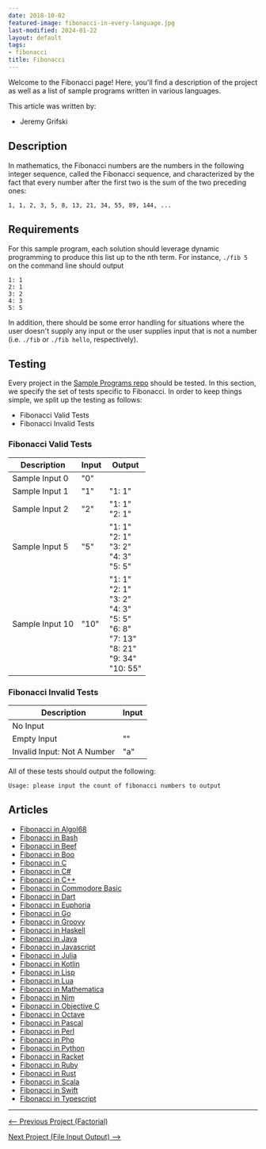 ```yaml
---
date: 2018-10-02
featured-image: fibonacci-in-every-language.jpg
last-modified: 2024-01-22
layout: default
tags:
- fibonacci
title: Fibonacci
---
```


Welcome to the Fibonacci page! Here, you'll find a description of the project as well as a list of sample programs written in various languages.

This article was written by:

- Jeremy Grifski

## Description

In mathematics, the Fibonacci numbers are the numbers in the following integer
sequence, called the Fibonacci sequence, and characterized by the fact that
every number after the first two is the sum of the two preceding ones:

    1, 1, 2, 3, 5, 8, 13, 21, 34, 55, 89, 144, ...


## Requirements

For this sample program, each solution should leverage dynamic programming to produce this
list up to the nth term. For instance, `./fib 5` on the command line should output

```
1: 1
2: 1
3: 2
4: 3
5: 5
```

In addition, there should be some error handling for situations where the user
doesn't supply any input or the user supplies input that is not a number
(i.e. `./fib` or `./fib hello`, respectively).


## Testing

Every project in the [Sample Programs repo](https://github.com/TheRenegadeCoder/sample-programs) should be tested.
In this section, we specify the set of tests specific to Fibonacci.
In order to keep things simple, we split up the testing as follows:

- Fibonacci Valid Tests
- Fibonacci Invalid Tests

### Fibonacci Valid Tests

| Description | Input | Output |
| ----------- | ----- | ------ |
| Sample Input 0 | "0" |  |
| Sample Input 1 | "1" | "1: 1" |
| Sample Input 2 | "2" | "1: 1"<br>"2: 1" |
| Sample Input 5 | "5" | "1: 1"<br>"2: 1"<br>"3: 2"<br>"4: 3"<br>"5: 5" |
| Sample Input 10 | "10" | "1: 1"<br>"2: 1"<br>"3: 2"<br>"4: 3"<br>"5: 5"<br>"6: 8"<br>"7: 13"<br>"8: 21"<br>"9: 34"<br>"10: 55" |

### Fibonacci Invalid Tests

| Description | Input |
| ----------- | ----- |
| No Input |  |
| Empty Input | "" |
| Invalid Input: Not A Number | "a" |

All of these tests should output the following:

```
Usage: please input the count of fibonacci numbers to output
```


## Articles

- [Fibonacci in Algol68](https://sampleprograms.io/projects/fibonacci/algol68)
- [Fibonacci in Bash](https://sampleprograms.io/projects/fibonacci/bash)
- [Fibonacci in Beef](https://sampleprograms.io/projects/fibonacci/beef)
- [Fibonacci in Boo](https://sampleprograms.io/projects/fibonacci/boo)
- [Fibonacci in C](https://sampleprograms.io/projects/fibonacci/c)
- [Fibonacci in C#](https://sampleprograms.io/projects/fibonacci/c-sharp)
- [Fibonacci in C++](https://sampleprograms.io/projects/fibonacci/c-plus-plus)
- [Fibonacci in Commodore Basic](https://sampleprograms.io/projects/fibonacci/commodore-basic)
- [Fibonacci in Dart](https://sampleprograms.io/projects/fibonacci/dart)
- [Fibonacci in Euphoria](https://sampleprograms.io/projects/fibonacci/euphoria)
- [Fibonacci in Go](https://sampleprograms.io/projects/fibonacci/go)
- [Fibonacci in Groovy](https://sampleprograms.io/projects/fibonacci/groovy)
- [Fibonacci in Haskell](https://sampleprograms.io/projects/fibonacci/haskell)
- [Fibonacci in Java](https://sampleprograms.io/projects/fibonacci/java)
- [Fibonacci in Javascript](https://sampleprograms.io/projects/fibonacci/javascript)
- [Fibonacci in Julia](https://sampleprograms.io/projects/fibonacci/julia)
- [Fibonacci in Kotlin](https://sampleprograms.io/projects/fibonacci/kotlin)
- [Fibonacci in Lisp](https://sampleprograms.io/projects/fibonacci/lisp)
- [Fibonacci in Lua](https://sampleprograms.io/projects/fibonacci/lua)
- [Fibonacci in Mathematica](https://sampleprograms.io/projects/fibonacci/mathematica)
- [Fibonacci in Nim](https://sampleprograms.io/projects/fibonacci/nim)
- [Fibonacci in Objective C](https://sampleprograms.io/projects/fibonacci/objective-c)
- [Fibonacci in Octave](https://sampleprograms.io/projects/fibonacci/octave)
- [Fibonacci in Pascal](https://sampleprograms.io/projects/fibonacci/pascal)
- [Fibonacci in Perl](https://sampleprograms.io/projects/fibonacci/perl)
- [Fibonacci in Php](https://sampleprograms.io/projects/fibonacci/php)
- [Fibonacci in Python](https://sampleprograms.io/projects/fibonacci/python)
- [Fibonacci in Racket](https://sampleprograms.io/projects/fibonacci/racket)
- [Fibonacci in Ruby](https://sampleprograms.io/projects/fibonacci/ruby)
- [Fibonacci in Rust](https://sampleprograms.io/projects/fibonacci/rust)
- [Fibonacci in Scala](https://sampleprograms.io/projects/fibonacci/scala)
- [Fibonacci in Swift](https://sampleprograms.io/projects/fibonacci/swift)
- [Fibonacci in Typescript](https://sampleprograms.io/projects/fibonacci/typescript)

***

<nav class="project-nav">

<div id="prev" markdown="1">

[<-- Previous Project (Factorial)](https://sampleprograms.io/projects/factorial)

</div>

<div id="next" markdown="1">

[Next Project (File Input Output) -->](https://sampleprograms.io/projects/file-input-output)

</div>

</nav>